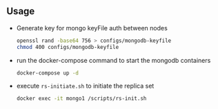 ## Usage
- Generate key for mongo keyFile auth between nodes
  ```bash
  openssl rand -base64 756 > configs/mongodb-keyfile
  chmod 400 configs/mongodb-keyfile
  ```
- run the docker-compose command to start the mongodb containers
  ```bash
  docker-compose up -d
  ```
- execute `rs-initiate.sh` to initiate the replica set
  ```bash
  docker exec -it mongo1 /scripts/rs-init.sh
  ```
